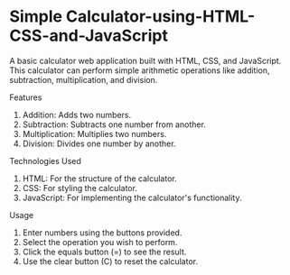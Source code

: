 # Simple Calculator-using-HTML-CSS-and-JavaScript
A basic calculator web application built with HTML, CSS, and JavaScript. This calculator can perform simple arithmetic operations like addition, subtraction, multiplication, and division.

Features
1. Addition: Adds two numbers.
2. Subtraction: Subtracts one number from another.
3. Multiplication: Multiplies two numbers.
4. Division: Divides one number by another.

Technologies Used
1. HTML: For the structure of the calculator.
2. CSS: For styling the calculator.
3. JavaScript: For implementing the calculator's functionality.


Usage
1. Enter numbers using the buttons provided.
2. Select the operation you wish to perform.
3. Click the equals button (=) to see the result.
4. Use the clear button (C) to reset the calculator.
